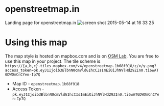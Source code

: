 # openstreetmap.in

Landing page for openstreetmap.in
![screen shot 2015-05-14 at 16 33 25](https://cloud.githubusercontent.com/assets/371666/7630752/02231c90-fa57-11e4-9f5d-3f24b9b6cc1d.png)

# Using this map

The map style is hosted on mapbox.com and is on [OSM Lab](https://github.com/osmlab/india.tm2). You are free to use this map in your project. The tile scheme is `https://{a,b,c}.tiles.mapbox.com/v4/openstreetmap.1b68f018/z/x/y.png?access_token=pk.eyJ1Ijoib3BlbnN0cmVldG1hcCIsImEiOiJhNVlHd29ZIn0.ti6wATGDWOmCnCYen-Ip7Q`

* Map ID - `openstreetmap.1b68f018`
* Access Token - `pk.eyJ1Ijoib3BlbnN0cmVldG1hcCIsImEiOiJhNVlHd29ZIn0.ti6wATGDWOmCnCYen-Ip7Q`
